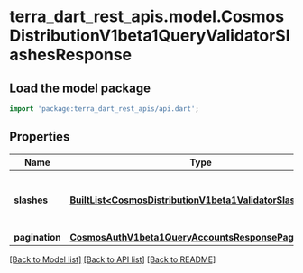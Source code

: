 # terra_dart_rest_apis.model.CosmosDistributionV1beta1QueryValidatorSlashesResponse

## Load the model package
```dart
import 'package:terra_dart_rest_apis/api.dart';
```

## Properties
Name | Type | Description | Notes
------------ | ------------- | ------------- | -------------
**slashes** | [**BuiltList&lt;CosmosDistributionV1beta1ValidatorSlashEvent&gt;**](CosmosDistributionV1beta1ValidatorSlashEvent.md) | slashes defines the slashes the validator received. | [optional] 
**pagination** | [**CosmosAuthV1beta1QueryAccountsResponsePagination**](CosmosAuthV1beta1QueryAccountsResponsePagination.md) |  | [optional] 

[[Back to Model list]](../README.md#documentation-for-models) [[Back to API list]](../README.md#documentation-for-api-endpoints) [[Back to README]](../README.md)


